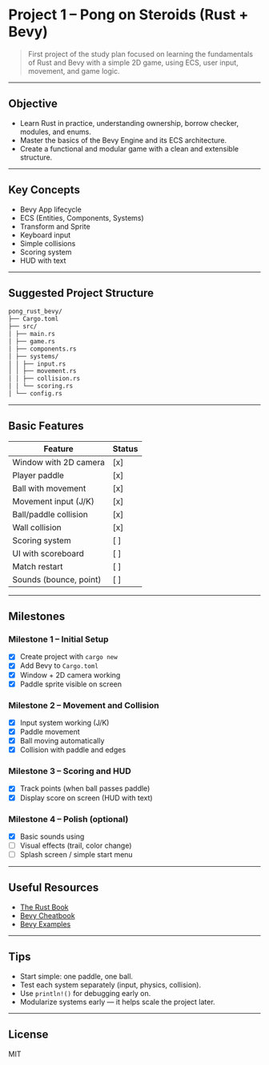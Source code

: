 # Project 1 – Pong on Steroids (Rust + Bevy)

> First project of the study plan focused on learning the fundamentals of Rust and Bevy with a simple 2D game, using ECS, user input, movement, and game logic.

---

## Objective

- Learn Rust in practice, understanding ownership, borrow checker, modules, and enums.
- Master the basics of the Bevy Engine and its ECS architecture.
- Create a functional and modular game with a clean and extensible structure.

---

## Key Concepts

- Bevy App lifecycle
- ECS (Entities, Components, Systems)
- Transform and Sprite
- Keyboard input
- Simple collisions
- Scoring system
- HUD with text

---

## Suggested Project Structure

```txt
pong_rust_bevy/
├── Cargo.toml
├── src/
│ ├── main.rs
│ ├── game.rs
│ ├── components.rs
│ ├── systems/
│ │ ├── input.rs
│ │ ├── movement.rs
│ │ ├── collision.rs
│ │ └── scoring.rs
│ └── config.rs
```

---

## Basic Features

| Feature                | Status |
| ---------------------- | ------ |
| Window with 2D camera  | [x]    |
| Player paddle          | [x]    |
| Ball with movement     | [x]    |
| Movement input (J/K)   | [x]    |
| Ball/paddle collision  | [x]    |
| Wall collision         | [x]    |
| Scoring system         | [ ]    |
| UI with scoreboard     | [ ]    |
| Match restart          | [ ]    |
| Sounds (bounce, point) | [ ]    |

---

## Milestones

### Milestone 1 – Initial Setup

- [x] Create project with `cargo new`
- [x] Add Bevy to `Cargo.toml`
- [x] Window + 2D camera working
- [x] Paddle sprite visible on screen

### Milestone 2 – Movement and Collision

- [x] Input system working (J/K)
- [x] Paddle movement
- [x] Ball moving automatically
- [x] Collision with paddle and edges

### Milestone 3 – Scoring and HUD

- [x] Track points (when ball passes paddle)
- [x] Display score on screen (HUD with text)

### Milestone 4 – Polish (optional)

- [x] Basic sounds using
- [ ] Visual effects (trail, color change)
- [ ] Splash screen / simple start menu

---

## Useful Resources

- [The Rust Book](https://doc.rust-lang.org/book/)
- [Bevy Cheatbook](https://bevy-cheatbook.github.io/)
- [Bevy Examples](https://github.com/bevyengine/bevy/tree/main/examples)

---

## Tips

- Start simple: one paddle, one ball.
- Test each system separately (input, physics, collision).
- Use `println!()` for debugging early on.
- Modularize systems early — it helps scale the project later.

---

## License

MIT
